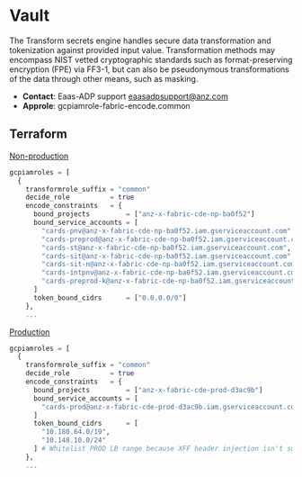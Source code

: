 # Vault

The Transform secrets engine handles secure data transformation and tokenization against provided input value.
Transformation methods may encompass NIST vetted cryptographic standards such as format-preserving encryption (FPE) via
FF3-1, but can also be pseudonymous transformations of the data through other means, such as masking.

- **Contact**: Eaas-ADP support [eaasadpsupport@anz.com](mailto:eaasadpsupport@anz.com)
- **Approle**: gcpiamrole-fabric-encode.common

## Terraform

[Non-production](https://github.service.anz/IAM/au_adp_tenants/blob/production/namespaces/eaas/fabric/common.tfvars)

```terraform
gcpiamroles = [
  {
    transformrole_suffix = "common"
    decide_role          = true
    encode_constraints   = {
      bound_projects         = ["anz-x-fabric-cde-np-ba0f52"]
      bound_service_accounts = [
        "cards-pnv@anz-x-fabric-cde-np-ba0f52.iam.gserviceaccount.com",
        "cards-preprod@anz-x-fabric-cde-np-ba0f52.iam.gserviceaccount.com",
        "cards-st@anz-x-fabric-cde-np-ba0f52.iam.gserviceaccount.com",
        "cards-sit@anz-x-fabric-cde-np-ba0f52.iam.gserviceaccount.com",
        "cards-sit-n@anz-x-fabric-cde-np-ba0f52.iam.gserviceaccount.com",
        "cards-intpnv@anz-x-fabric-cde-np-ba0f52.iam.gserviceaccount.com",
        "cards-preprod-k@anz-x-fabric-cde-np-ba0f52.iam.gserviceaccount.com",
      ]
      token_bound_cidrs      = ["0.0.0.0/0"]
    },
    ...
```

[Production](https://github.service.anz/IAM/au_adp_tenants/blob/development/namespaces/eaas/fabric/prod.tfvars)

```terraform
gcpiamroles = [
  {
    transformrole_suffix = "common"
    decide_role          = true
    encode_constraints   = {
      bound_projects         = ["anz-x-fabric-cde-prod-d3ac9b"]
      bound_service_accounts = [
        "cards-prod@anz-x-fabric-cde-prod-d3ac9b.iam.gserviceaccount.com",
      ]
      token_bound_cidrs      = [
        "10.180.64.0/19",
        "10.148.10.0/24"
      ] # Whitelist PROD LB range because XFF header injection isn't supported by the current LB
    },
    ...
```
